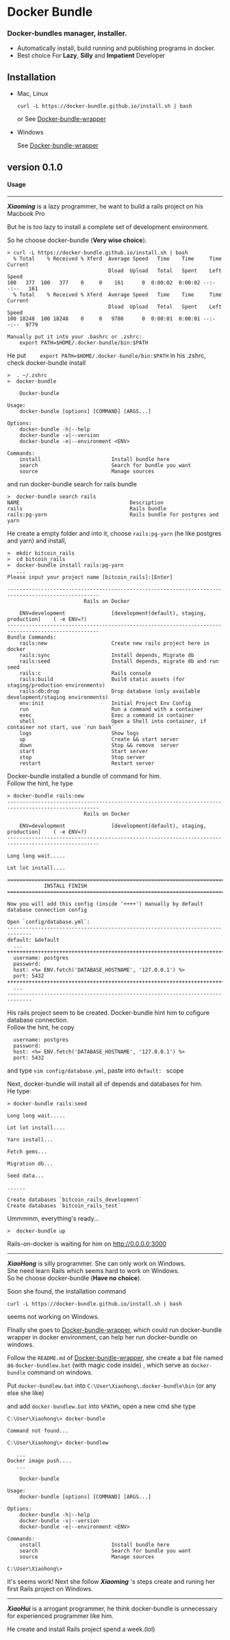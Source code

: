 # Docker Bundle
### Docker-bundles manager, installer.

* Automatically install, build running and publishing programs in docker.
*  Best choice For **Lazy**, **Silly** and **Impatient** Developer

## Installation
* Mac, Linux
	```
	curl -L https://docker-bundle.github.io/install.sh | bash
	```
	or  See [Docker-bundle-wrapper](https://github.com/docker-bundle/docker-bundle-wrapper)
* Windows  

	See [Docker-bundle-wrapper](https://github.com/docker-bundle/docker-bundle-wrapper)


## version 0.1.0

####  Usage

***

***Xiaoming*** is a lazy programmer, he want to build a rails project on his Macbook Pro

But he is too lazy to install  a complete set of development environment.

So he choose docker-bundle (**Very wise choice**). 

```
> curl -L https://docker-bundle.github.io/install.sh | bash
  % Total    % Received % Xferd  Average Speed   Time    Time     Time  Current
                                 Dload  Upload   Total   Spent    Left  Speed
100   377  100   377    0     0    161      0  0:00:02  0:00:02 --:--:--   161
  % Total    % Received % Xferd  Average Speed   Time    Time     Time  Current
                                 Dload  Upload   Total   Spent    Left  Speed
100 18248  100 18248    0     0   9780      0  0:00:01  0:00:01 --:--:--  9779

Manually put it into your .bashrc or .zshrc:
    export PATH=$HOME/.docker-bundle/bin:$PATH
```
He put `    export PATH=$HOME/.docker-bundle/bin:$PATH` in his .zshrc, check docker-bundle install   

```
>  . ~/.zshrc
>  docker-bundle

    Docker-bundle

Usage:
    docker-bundle [options] [COMMAND] [ARGS...]

Options:
    docker-bundle -h|--help
    docker-bundle -v|--version
    docker-bundle -e|--environment <ENV>

Commands:
    install                       Install bundle here
    search                        Search for bundle you want
    source                        Manage sources
```

and run docker-bundle search for rails bundle
```
>  docker-bundle search rails
NAME                                    Description
rails                                   Rails bundle
rails:pg-yarn                           Rails bundle for postgres and yarn
```
He create a empty folder and into it, choose  `rails:pg-yarn` (he like postgres and yarn) and install, 
```
>  mkdir bitcoin_rails
>  cd bitcoin_rails 
>  docker-bundle install rails:pg-yarn
   ...
Please input your project name [bitcoin_rails]:[Enter]

----------------------------------------------------------------------------------------------------
                         Rails on Docker

    ENV=development               [development(default), staging, production]    ( -e ENV=?)
----------------------------------------------------------------------------------------------------
Bundle Commands:
    rails:new                     Create new rails project here in docker
    rails:sync                    Install depends, Migrate db
    rails:seed                    Install depends, migrate db and run seed
    rails:c                       Rails console
    rails:build                   Build static assets (for staging/production environments)
    rails:db:drop                 Drop database (only available development/staging environments)
    env:init                      Initial Project Env Config
    run                           Run a command with a container
    exec                          Exec a command in container
    shell                         Open a Shell into container, if container not start, use `run bash`
    logs                          Show logs
    up                            Create && start server
    down                          Stop && remove  server
    start                         Start server
    stop                          Stop server
    restart                       Restart server
```
Docker-bundle installed a bundle of command for him.  
Follow the hint, he type
```
> docker-bundle rails:new
----------------------------------------------------------------------------------------------------
                         Rails on Docker

    ENV=development               [development(default), staging, production]    ( -e ENV=?)
----------------------------------------------------------------------------------------------------

Long long wait.....

Lot lot install....

=============================================================================================
            INSTALL FINISH
=============================================================================================

Now you will add this config (inside '++++') manually by default database connection config

Open `config/database.yml`:
------------------------------------------------------------------------------
default: &default
  ...
++++++++++++++++++++++++++++++++++++++++++++++++++++++++++++++++++++++++++++++
  username: postgres
  password:
  host: <%= ENV.fetch('DATABASE_HOSTNAME', '127.0.0.1') %>
  port: 5432
++++++++++++++++++++++++++++++++++++++++++++++++++++++++++++++++++++++++++++++
  ...
------------------------------------------------------------------------------
```
His rails project seem to be created. Docker-bundle hint him to cofigure database connection.   
Follow the hint, he copy 
```
  username: postgres
  password:
  host: <%= ENV.fetch('DATABASE_HOSTNAME', '127.0.0.1') %>
  port: 5432
```
and type `vim config/database.yml`, paste into `default: ` scope

Next,  docker-bundle will install all of depends and databases for him.   
He type:
```
> docker-bundle rails:seed

Long long wait.....

Lot lot install....

Yarn install...

Fetch gems...

Migration db...

Seed data...

......

Create databases `bitcoin_rails_development`
Create databases `bitcoin_rails_test`
```
Ummmmm, everything's ready...

```
>  docker-bundle up
```
Rails-on-docker is waiting for him on http://0.0.0.0:3000   

---

***XiaoHong*** is silly programmer. She can only work on Windows.  
She need learn Rails which seems hard to work on Windows.  
So he choose docker-bundle (**Have no choice**).   

Soon she found, the installation command
```
curl -L https://docker-bundle.github.io/install.sh | bash
```
seems not working on Windows.  

FInally she goes to [Docker-bundle-wrapper](https://github.com/docker-bundle/docker-bundle-wrapper), which could run docker-bundle wrapper in docker environment, can help her run docker-bundle on windows.   

Follow the `README.md` of   [Docker-bundle-wrapper](https://github.com/docker-bundle/docker-bundle-wrapper), she create a bat file  named as `docker-bundlew.bat` (with magic code inside) , which serve as `docker-bundle` command on windows.

 Put `docker-bundlew.bat` into `C:\User\Xiaohong\.docker-bundle\bin`   (or any else she like)

and add `docker-bundlew.bat` into `%PATH%`, open a new cmd she  type
```
C:\User\Xiaohong\> docker-bundle

Command not found...

C:\User\Xiaohong\> docker-bundlew

   ...
Docker image push....
   ...

    Docker-bundle

Usage:
    docker-bundle [options] [COMMAND] [ARGS...]

Options:
    docker-bundle -h|--help
    docker-bundle -v|--version
    docker-bundle -e|--environment <ENV>

Commands:
    install                       Install bundle here
    search                        Search for bundle you want
    source                        Manage sources

C:\User\Xiaohong\>
```
It's seems work!  Next she follow ***Xiaoming*** 's steps create and runing her first Rails project on Windows.

---
***XiaoHui*** is a arrogant programmer, he think docker-bundle is unnecessary for experienced programmer like him.

He create and install Rails project spend a week.(lol)